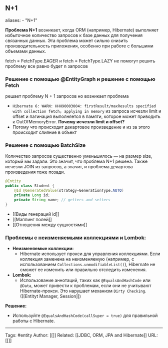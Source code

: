 ## N+1
aliases: 
	- "N+1"

**Проблема N+1** возникает, когда ORM (например, Hibernate) выполняет избыточное количество запросов к базе данных для получения связанных данных. Эта проблема может сильно снизить производительность приложения, особенно при работе с большими объемами данных.

fetch = FetchType.EAGER и fetch = FetchType.LAZY не помогут решить проблему все равно будет n запросов

### Решение с помощью @EntityGraph и решение с помощью Fetch
решает проблему N + 1 запросов но возникает проблема
- `Hibernate 6: WARN: HHH90003004: firstResult/maxResults specified with collection fetch; applying in memory`
из запроса исчезли limit и offset  и пагинация выполняется в памяти, которое может приводить к OutOfMemoryError.
**Почему исчезли limit и offset?**
- Потому что происходит декартовое произведение и из за этого происходит слияние в объект

### Решение с помощью BatchSize
Количество запросов существенно уменьшилось — на размер size, который мы задали. Это значит, что проблема N+1 решена. Также исчезли JOIN из запросов, а значит, и проблема декартова произведения тоже позади.


```java
@Entity 
public class Student { 
	@Id @GeneratedValue(strategy=GenerationType.AUTO) 
	private Long id; 
	private String name; // getters and setters 
}
```

- [[Виды генераций id]]
- [[Маппинг полей]]
- [[Отношения между сущностями]]

### Проблемы с неизменяемыми коллекциями и Lombok:
- **Неизменяемые коллекции:**
    - Hibernate использует прокси для управления коллекциями. Если коллекция заменена на неизменяемую (например, с использованием `Collections.unmodifiableList()`), Hibernate не сможет ее изменить или правильно отследить изменения.
- **Lombok:**
    - Использование аннотаций, таких как `@EqualsAndHashCode` или `@Data`, может привести к проблемам, если они не учитывают Hibernate-прокси. Это нарушает механизм `Dirty Checking`. ([[Entityt Manager, Session]])

**Решение:**
- Используйте `@EqualsAndHashCode(callSuper = true)` для правильной работы с Hibernate.


---
Tags: #entity
Author: [[]]
Related: [[JDBC, ORM, JPA and Hibernate]]
URL: [[]]